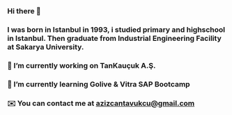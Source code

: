 ### Hi there 👋

### I was born in Istanbul in 1993, i studied primary and highschool in Istanbul. Then graduate from Industrial Engineering Facility at Sakarya University.


### 🔭 I’m currently working on TanKauçuk A.Ş.
### 🌱 I’m currently learning Golive & Vitra SAP Bootcamp
### ✉️  You can contact me at azizcantavukcu@gmail.com
